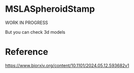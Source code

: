 # MSLASpheroidStamp
WORK IN PROGRESS

But you can check 3d models 


#  Reference
https://www.biorxiv.org/content/10.1101/2024.05.12.593682v1
